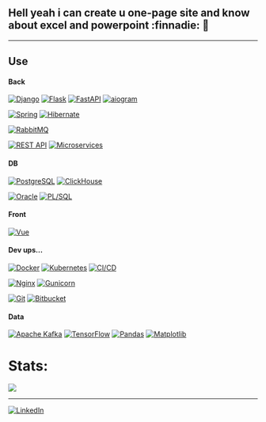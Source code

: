 ## Hell yeah i can create u one-page site and know about excel and powerpoint :finnadie: 💅

---

## Use

#### **Back**
[![Django](https://img.shields.io/badge/Django-092E20?style=for-the-badge&logo=django&logoColor=white)](https://www.djangoproject.com/)
[![Flask](https://img.shields.io/badge/Flask-000000?style=for-the-badge&logo=flask&logoColor=white)](https://flask.palletsprojects.com/)
[![FastAPI](https://img.shields.io/badge/FastAPI-005571?style=for-the-badge&logo=fastapi)](https://fastapi.tiangolo.com/)
[![aiogram](https://img.shields.io/badge/aiogram-2CA5E0?style=for-the-badge&logo=telegram&logoColor=white)](https://docs.aiogram.dev/)

[![Spring](https://img.shields.io/badge/Spring-6DB33F?style=for-the-badge&logo=spring&logoColor=white)](https://spring.io/)
[![Hibernate](https://img.shields.io/badge/Hibernate-59666C?style=for-the-badge&logo=hibernate&logoColor=white)](https://hibernate.org/)

[![RabbitMQ](https://img.shields.io/badge/RabbitMQ-FF6600?style=for-the-badge&logo=rabbitmq&logoColor=white)](https://www.rabbitmq.com/)

[![REST API](https://img.shields.io/badge/REST-FF5733?style=for-the-badge&logo=rest&logoColor=white)](https://en.wikipedia.org/wiki/REST)
[![Microservices](https://img.shields.io/badge/Microservices-009688?style=for-the-badge&logo=microservices&logoColor=white)](https://microservices.io/)

#### **DB**

[![PostgreSQL](https://img.shields.io/badge/PostgreSQL-316192?style=for-the-badge&logo=postgresql&logoColor=white)](https://www.postgresql.org/)
[![ClickHouse](https://img.shields.io/badge/ClickHouse-FFCC01?style=for-the-badge&logo=clickhouse&logoColor=black)](https://clickhouse.com/)

[![Oracle](https://img.shields.io/badge/Oracle-F80000?style=for-the-badge&logo=oracle&logoColor=white)](https://www.oracle.com/database/)
[![PL/SQL](https://img.shields.io/badge/PL%2FSQL-F80000?style=for-the-badge&logo=oracle&logoColor=white)](https://www.oracle.com/database/technologies/appdev/plsql.html)


#### **Front**

[![Vue](https://img.shields.io/badge/Vue.js-42B883?style=for-the-badge&logo=vue.js&logoColor=white)](https://vuejs.org/)


#### **Dev ups...**

[![Docker](https://img.shields.io/badge/Docker-2496ED?style=for-the-badge&logo=docker&logoColor=white)](https://www.docker.com/)
[![Kubernetes](https://img.shields.io/badge/Kubernetes-326CE5?style=for-the-badge&logo=kubernetes&logoColor=white)](https://kubernetes.io/)
[![CI/CD](https://img.shields.io/badge/CI%2FCD-0078D7?style=for-the-badge&logo=githubactions&logoColor=white)](https://en.wikipedia.org/wiki/CI/CD)

[![Nginx](https://img.shields.io/badge/nginx-%23009639.svg?style=for-the-badge&logo=nginx&logoColor=white)](https://nginx.org)
[![Gunicorn](https://img.shields.io/badge/gunicorn-%298729.svg?style=for-the-badge&logo=gunicorn&logoColor=white)](https://gunicorn.org)

[![Git](https://img.shields.io/badge/Git-F05032?style=for-the-badge&logo=git&logoColor=white)](https://git-scm.com/)
[![Bitbucket](https://img.shields.io/badge/Bitbucket-0052CC?style=for-the-badge&logo=bitbucket&logoColor=white)](https://bitbucket.org/)

#### **Data**

[![Apache Kafka](https://img.shields.io/badge/Apache_Kafka-231F20?style=for-the-badge&logo=apachekafka&logoColor=white)](https://kafka.apache.org/)
[![TensorFlow](https://img.shields.io/badge/TensorFlow-FF6F00?style=for-the-badge&logo=tensorflow&logoColor=white)](https://www.tensorflow.org/)
[![Pandas](https://img.shields.io/badge/pandas-150458?style=for-the-badge&logo=pandas&logoColor=white)](https://pandas.pydata.org/)
[![Matplotlib](https://img.shields.io/badge/Matplotlib-%23ffffff?style=for-the-badge&logo=matplotlib&logoColor=black)](https://matplotlib.org/)


# Stats:
![](https://nirzak-streak-stats.vercel.app/?user=ArtemRuslanovich&theme=dark&hide_border=false)<br/>

---


[![LinkedIn](https://img.shields.io/badge/LinkedIn-%230077B5.svg?logo=linkedin&logoColor=white)](https://www.linkedin.com/in/zavatskiar/)
